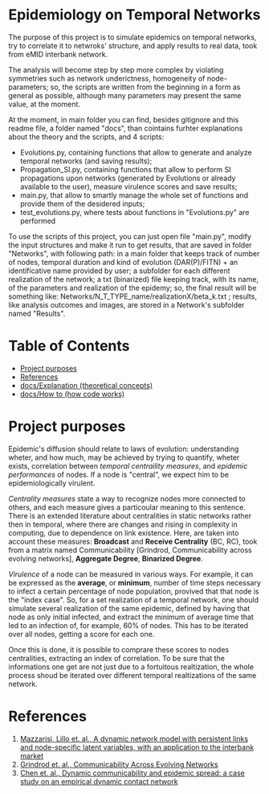 # Epidemiology on Temporal Networks
The purpose of this project is to simulate epidemics on temporal networks, try to correlate it to netwroks' structure, and apply results to real data, took from eMID interbank network.

The analysis will become step by step more complex by violating symmetries such as network underictness, homogeneity of node-parameters; so, the scripts are written from the beginning in a form as general as possible, although many parameters may present the same value, at the moment. 

At the moment, in main folder you can find, besides gitignore and this readme file, a folder named "docs", than cointains furhter explanations about the theory and the scripts, and 4 scripts:
* Evolutions.py, containing functions that allow to generate and analyze temporal networks (and saving results);
* Propagation_SI.py, containing functions that allow to perform SI propagations upon networks (generated by Evolutions or already available to the user), measure virulence scores and save results;
* main.py, that allow to smartly manage the whole set of functions and provide them of the desidered inputs;
* test_evolutions.py, where tests about functions in "Evolutions.py" are performed

To use the scripts of this project, you can just open file "main.py", modify the input structures and make it run to get results, that are saved in folder "Networks", with following path: in a main folder that keeps track of number of nodes, temporal duration and kind of evolution (DAR(P)/FITN) + an identificative name provided by user; a subfolder for each different realization of the network; a txt (binarized) file keeping track, with its name, of the parameters and realization of the epidemy; so, the final result will be something like: Networks/N_T_TYPE_name/realizationX/beta_k.txt ; results, like analysis outcomes and images, are stored in a Network's subfolder named "Results".

# Table of Contents
* [Project purposes](#project-purposes)
* [References](#references)
* [docs/Explanation (theoretical concepts)](https://github.com/SilvioAiello/Epidemiology-on-Temporal-Networks/blob/modules-integration/docs/explanation.md)
* [docs/How to (how code works)](https://github.com/SilvioAiello/Epidemiology-on-Temporal-Networks/blob/modules-integration/docs/howto.md)

# Project purposes
Epidemic's diffusion should relate to laws of evolution: understanding wheter, and how much, may be achieved by trying to quantify, wheter exists, correlation between *temporal centraility measures*, and *epidemic performances* of nodes. If a node is "central", we expect him to be epidemiologically virulent.

*Centrality measures* state a way to recognize nodes more connected to others, and each measure gives a particoular meaning to this sentence. There is an extended literature about centralities in static networks rather then in temporal, where there are changes and rising in complexity in computing, due to dependence on link existence. Here, are taken into account these measures: **Broadcast** and **Receive Centrality** (BC, RC), took from a matrix named Communicability [Grindrod, Communicability across evolving networks], **Aggregate Degree**, **Binarized Degree**.

*Virulence* of a node can be measured in various ways. For example, it can be expressed as the **average**, or **minimum**, number of time steps necessary to infect a certain percentage of node population, provived that that node is the "index case". So, for a set realization of a temporal network, one should simulate several realization of the same epidemic, defined by having that node as only initial infected, and extract the minimum of average time that led to an infection of, for example, 60% of nodes. This has to be iterated over all nodes, getting a score for each one. 

Once this is done, it is possible to comprare these scores to nodes centralities, extracting an index of correlation. To be sure that the informations one get are not just due to a fortuitous realtization, the whole process shoud be iterated over different temporal realtizations of the same network.

# References
1. [Mazzarisi, Lillo et. al., A dynamic network model with persistent links and node-specific latent variables, with an application to the interbank market](https://arxiv.org/pdf/1801.00185.pdf)
2. [Grindrod et. al., Communicability Across Evolving Networks](http://centaur.reading.ac.uk/19357/1/Coomunicability_accepted.pdf)
3. [Chen et. al., Dynamic communicability and epidemic spread: a case study on an empirical dynamic contact network](https://pdfs.semanticscholar.org/0cd5/46424d279a5a41f4cff3e863c1e0416b067f.pdf)
